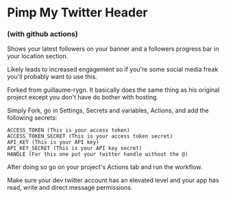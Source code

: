 # Pimp My Twitter Header
### (with github actions)

Shows your latest followers on your banner and a followers progress bar in your location section.

Likely leads to increased engagement so if you're some social media freak you'll probably want to use this.

Forked from guillaume-rygn.
It basically does the same thing as his original project except you don't have do bother with hosting.

Simply Fork, go in Settings, Secrets and variables, Actions, and add the following secrets:
```
ACCESS_TOKEN (This is your access token)
ACCESS_TOKEN_SECRET (This is your access token secret)
API_KEY (This is your API key)
API_KEY_SECRET (This is your API key secret)
HANDLE (For this one put your twitter handle without the @)
```
After doing so go on your project's Actions tab and run the workflow.

Make sure your dev twitter account has an elevated level and your app has read, write and direct message permissions.
